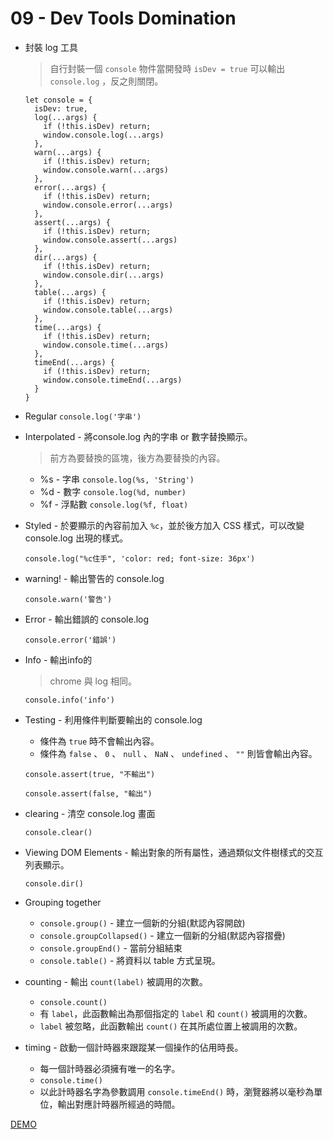 # 09 - Dev Tools Domination

- 封裝 log 工具
    > 自行封裝一個 `console` 物件當開發時 `isDev = true` 可以輸出 `console.log` ，反之則關閉。

    ```
    let console = {
      isDev: true,
      log(...args) {
        if (!this.isDev) return;
        window.console.log(...args)
      },
      warn(...args) {
        if (!this.isDev) return;
        window.console.warn(...args)
      },
      error(...args) {
        if (!this.isDev) return;
        window.console.error(...args)
      },
      assert(...args) {
        if (!this.isDev) return;
        window.console.assert(...args)
      },
      dir(...args) {
        if (!this.isDev) return;
        window.console.dir(...args)
      },
      table(...args) {
        if (!this.isDev) return;
        window.console.table(...args)
      },
      time(...args) {
        if (!this.isDev) return;
        window.console.time(...args)
      },
      timeEnd(...args) {
        if (!this.isDev) return;
        window.console.timeEnd(...args)
      }
    }
    ```

- Regular
    `console.log('字串')`
- Interpolated - 將console.log 內的字串 or 數字替換顯示。
    > 前方為要替換的區塊，後方為要替換的內容。
    - %s - 字串  `console.log(%s, 'String')`
    - %d - 數字  `console.log(%d, number)`
    - %f - 浮點數  `console.log(%f, float)`

- Styled - 於要顯示的內容前加入 `%c`，並於後方加入 CSS 樣式，可以改變 console.log 出現的樣式。

    `console.log("%c住手", 'color: red; font-size: 36px')`

- warning! - 輸出警告的 console.log

    `console.warn('警告')`
- Error - 輸出錯誤的 console.log

    `console.error('錯誤')`
- Info - 輸出info的
    > chrome 與 log 相同。

    `console.info('info')`
- Testing - 利用條件判斷要輸出的 console.log
    - 條件為 `true` 時不會輸出內容。
    - 條件為 `false` 、 `0` 、 `null` 、 `NaN` 、 `undefined` 、 `""` 則皆會輸出內容。

    `console.assert(true, "不輸出")`

    `console.assert(false, "輸出")`
- clearing - 清空 console.log 畫面

    `console.clear()`
- Viewing DOM Elements - 輸出對象的所有屬性，通過類似文件樹樣式的交互列表顯示。

    `console.dir()`
- Grouping together
    - `console.group()` - 建立一個新的分組(默認內容開啟)
    - `console.groupCollapsed()` - 建立一個新的分組(默認內容摺疊)
    - `console.groupEnd()` - 當前分組結束
    - `console.table()` - 將資料以 table 方式呈現。
- counting - 輸出 `count(label)` 被調用的次數。
    - `console.count()`
    - 有 `label`，此函數輸出為那個指定的 `label` 和 `count()` 被調用的次數。
    - `label` 被忽略，此函數輸出 `count()` 在其所處位置上被調用的次數。
- timing - 啟動一個計時器來跟蹤某一個操作的佔用時長。
    - 每一個計時器必須擁有唯一的名字。
    - `console.time()`
    - 以此計時器名字為參數調用 `console.timeEnd()` 時，瀏覽器將以毫秒為單位，輸出對應計時器所經過的時間。


[DEMO](https://gn00678465.github.io/JavaScript_30_exercise/09%20-%20Dev%20Tools%20Domination/index-EXERCISE.html)